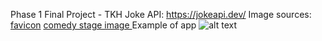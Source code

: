 Phase 1 Final Project - TKH
Joke API: https://jokeapi.dev/
Image sources: 
[favicon](https://favicon.io/emoji-favicons/rolling-on-the-floor-laughing/)
[comedy stage image ](https://npr.brightspotcdn.com/legacy/sites/kmuw/files/201703/stand-up-comedy.jpg)
Example of app ![alt text](image.png)